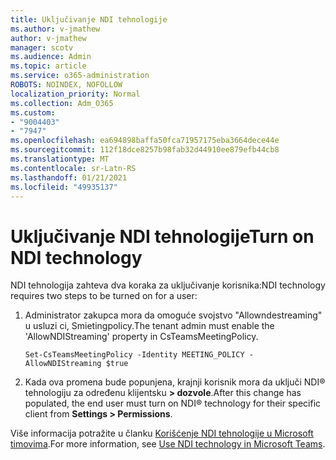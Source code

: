 ```yaml
---
title: Uključivanje NDI tehnologije
ms.author: v-jmathew
author: v-jmathew
manager: scotv
ms.audience: Admin
ms.topic: article
ms.service: o365-administration
ROBOTS: NOINDEX, NOFOLLOW
localization_priority: Normal
ms.collection: Adm_O365
ms.custom:
- "9004403"
- "7947"
ms.openlocfilehash: ea694898baffa50fca71957175eba3664dece44e
ms.sourcegitcommit: 112f18dce8257b98fab32d44910ee879efb44cb8
ms.translationtype: MT
ms.contentlocale: sr-Latn-RS
ms.lasthandoff: 01/21/2021
ms.locfileid: "49935137"
---
```

# <a name="turn-on-ndi-technology"></a><span data-ttu-id="07d79-102">Uključivanje NDI tehnologije</span><span class="sxs-lookup"><span data-stu-id="07d79-102">Turn on NDI technology</span></span>

<span data-ttu-id="07d79-103">NDI tehnologija zahteva dva koraka za uključivanje korisnika:</span><span class="sxs-lookup"><span data-stu-id="07d79-103">NDI technology requires two steps to be turned on for a user:</span></span>

1. <span data-ttu-id="07d79-104">Administrator zakupca mora da omoguće svojstvo "Allowndestreaming" u usluzi ci, Smietingpolicy.</span><span class="sxs-lookup"><span data-stu-id="07d79-104">The tenant admin must enable the 'AllowNDIStreaming' property in CsTeamsMeetingPolicy.</span></span>

    `Set-CsTeamsMeetingPolicy -Identity MEETING_POLICY -AllowNDIStreaming $true`

2. <span data-ttu-id="07d79-105">Kada ova promena bude popunjena, krajnji korisnik mora da uključi NDI® tehnologiju za određenu klijentsku **> dozvole**.</span><span class="sxs-lookup"><span data-stu-id="07d79-105">After this change has populated, the end user must turn on NDI® technology for their specific client from **Settings > Permissions**.</span></span>

<span data-ttu-id="07d79-106">Više informacija potražite u članku [Korišćenje NDI tehnologije u Microsoft timovima](https://docs.microsoft.com/microsoftteams/use-ndi-in-meetings).</span><span class="sxs-lookup"><span data-stu-id="07d79-106">For more information, see [Use NDI technology in Microsoft Teams](https://docs.microsoft.com/microsoftteams/use-ndi-in-meetings).</span></span>
